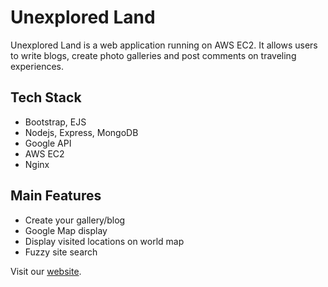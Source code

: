 # Unexplored Land

Unexplored Land is a web application running on AWS EC2. It allows users to write blogs, create photo galleries and post comments on traveling experiences.

## Tech Stack
* Bootstrap, EJS
* Nodejs, Express, MongoDB
* Google API
* AWS EC2
* Nginx

## Main Features
* Create your gallery/blog
* Google Map display
* Display visited locations on world map
* Fuzzy site search

Visit our [website](http://ec2-3-15-224-92.us-east-2.compute.amazonaws.com/).
